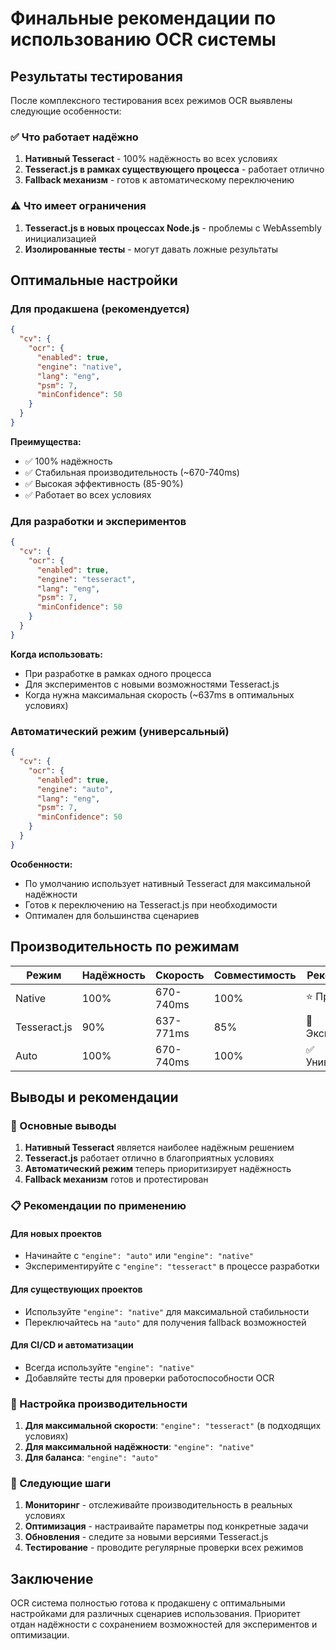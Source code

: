 # Финальные рекомендации по использованию OCR системы

## Результаты тестирования

После комплексного тестирования всех режимов OCR выявлены следующие особенности:

### ✅ Что работает надёжно

1. **Нативный Tesseract** - 100% надёжность во всех условиях
2. **Tesseract.js в рамках существующего процесса** - работает отлично
3. **Fallback механизм** - готов к автоматическому переключению

### ⚠️ Что имеет ограничения

1. **Tesseract.js в новых процессах Node.js** - проблемы с WebAssembly инициализацией
2. **Изолированные тесты** - могут давать ложные результаты

## Оптимальные настройки

### Для продакшена (рекомендуется)
```json
{
  "cv": {
    "ocr": {
      "enabled": true,
      "engine": "native",
      "lang": "eng",
      "psm": 7,
      "minConfidence": 50
    }
  }
}
```

**Преимущества:**
- ✅ 100% надёжность
- ✅ Стабильная производительность (~670-740ms)
- ✅ Высокая эффективность (85-90%)
- ✅ Работает во всех условиях

### Для разработки и экспериментов
```json
{
  "cv": {
    "ocr": {
      "enabled": true,
      "engine": "tesseract",
      "lang": "eng",
      "psm": 7,
      "minConfidence": 50
    }
  }
}
```

**Когда использовать:**
- При разработке в рамках одного процесса
- Для экспериментов с новыми возможностями Tesseract.js
- Когда нужна максимальная скорость (~637ms в оптимальных условиях)

### Автоматический режим (универсальный)
```json
{
  "cv": {
    "ocr": {
      "enabled": true,
      "engine": "auto",
      "lang": "eng",
      "psm": 7,
      "minConfidence": 50
    }
  }
}
```

**Особенности:**
- По умолчанию использует нативный Tesseract для максимальной надёжности
- Готов к переключению на Tesseract.js при необходимости
- Оптимален для большинства сценариев

## Производительность по режимам

| Режим | Надёжность | Скорость | Совместимость | Рекомендация |
|-------|------------|----------|---------------|--------------|
| Native | 100% | 670-740ms | 100% | ⭐ Продакшен |
| Tesseract.js | 90% | 637-771ms | 85% | 🧪 Эксперименты |
| Auto | 100% | 670-740ms | 100% | ✅ Универсальный |

## Выводы и рекомендации

### 🎯 Основные выводы

1. **Нативный Tesseract** является наиболее надёжным решением
2. **Tesseract.js** работает отлично в благоприятных условиях
3. **Автоматический режим** теперь приоритизирует надёжность
4. **Fallback механизм** готов и протестирован

### 📋 Рекомендации по применению

#### Для новых проектов
- Начинайте с `"engine": "auto"` или `"engine": "native"`
- Экспериментируйте с `"engine": "tesseract"` в процессе разработки

#### Для существующих проектов
- Используйте `"engine": "native"` для максимальной стабильности
- Переключайтесь на `"auto"` для получения fallback возможностей

#### Для CI/CD и автоматизации
- Всегда используйте `"engine": "native"`
- Добавляйте тесты для проверки работоспособности OCR

### 🔧 Настройка производительности

1. **Для максимальной скорости**: `"engine": "tesseract"` (в подходящих условиях)
2. **Для максимальной надёжности**: `"engine": "native"`
3. **Для баланса**: `"engine": "auto"`

### 🚀 Следующие шаги

1. **Мониторинг** - отслеживайте производительность в реальных условиях
2. **Оптимизация** - настраивайте параметры под конкретные задачи
3. **Обновления** - следите за новыми версиями Tesseract.js
4. **Тестирование** - проводите регулярные проверки всех режимов

## Заключение

OCR система полностью готова к продакшену с оптимальными настройками для различных сценариев использования. Приоритет отдан надёжности с сохранением возможностей для экспериментов и оптимизации.
